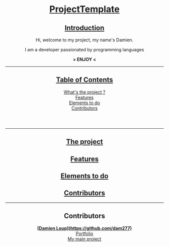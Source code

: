 <html>
<body style="text-align:center">
   <header>
      <h1>
         <u>ProjectTemplate</u>
      </h1>

   ## <u>Introduction</u>
   <p>Hi, welcome to my project, my name's Damien.</p>
   <p>I am a developer passionated by programming languages</p>

   <p>
      <b> > ENJOY < </b>
   </p>
   <hr>
   
   ## <u>Table of Contents</u>
   [What's the project ?](#the-project)    <br>
   [Features](#features)                   <br>
   [Elements to do](#elements-to-do)       <br>
   [Contributors](#contributors)
   </header>
   <main>
   <hr>

   ## <u>The project</u>

   ## <u>Features</u>

   ## <u>Elements to do</u>

   ## <u>Contributors</u>

   <hr>
   </main>
   <footer>

   ## Contributors
   <b>
      <u>[Damien Loup](https://github.com/dam277)</u>
   </b>                     
   <br>
   <a href="https://dam277.github.io/P_Portfolio/">Portfolio</a>       <br>
   <a href="https://skiliox.com">My main project</a>
   </footer>
</body>
</html>
